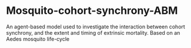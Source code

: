# Mosquito-cohort-synchrony-ABM
An agent-based model used to investigate the interaction between cohort synchrony, and the extent and timing of extrinsic mortality. Based on an Aedes mosquito life-cycle
